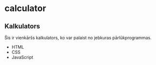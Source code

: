 # calculator

## Kalkulators

Šis ir vienkāršs kalkulators, ko var palaist no jebkuras pārlūkprogrammas.
- HTML
- CSS
- JavaScript
